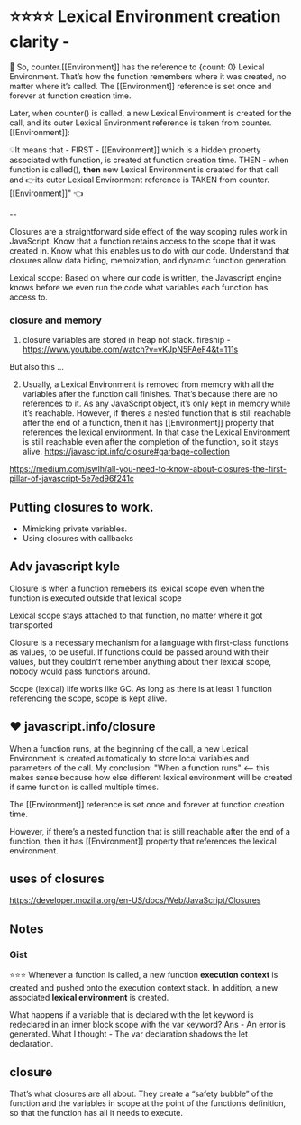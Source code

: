 # ⭐️⭐️⭐️⭐️ Lexical Environment creation clarity - 
📝 So, counter.[[Environment]] has the reference to {count: 0} Lexical Environment. That’s how the function remembers where it was created, no matter where it’s called. The [[Environment]] reference is set once and forever at function creation time.

Later, when counter() is called, a new Lexical Environment is created for the call, and its outer Lexical Environment reference is taken from counter.[[Environment]]:

💡It means that - 
FIRST - [[Environment]] which is a hidden property associated with function, is created at function creation time.
THEN - when function is called(), __then__ new Lexical Environment is created for that call and 👉its outer Lexical Environment reference is TAKEN from counter.[[Environment]]" 👈

--

Closures are a straightforward side effect of the way scoping rules work in JavaScript.
Know that a function retains access to the scope that it was created in. Know what this enables us to do with our code. Understand that closures allow data hiding, memoization, and dynamic function generation.

Lexical scope: Based on where our code is written, the Javascript engine knows before we even run the code what variables each function has access to.

### closure and memory

1.  closure variables are stored in heap not stack. fireship - https://www.youtube.com/watch?v=vKJpN5FAeF4&t=111s

But also this ...

2. Usually, a Lexical Environment is removed from memory with all the variables after the function call finishes. That’s because there are no references to it. As any JavaScript object, it’s only kept in memory while it’s reachable. However, if there’s a nested function that is still reachable after the end of a function, then it has [[Environment]] property that references the lexical environment. In that case the Lexical Environment is still reachable even after the completion of the function, so it stays alive.
   https://javascript.info/closure#garbage-collection

https://medium.com/swlh/all-you-need-to-know-about-closures-the-first-pillar-of-javascript-5e7ed96f241c

## Putting closures to work.

- Mimicking private variables.
- Using closures with callbacks

## Adv javascript kyle

Closure is when a function remebers its lexical scope even when the function is executed outside that lexical scope

Lexical scope stays attached to that function, no matter where it got transported

Closure is a necessary mechanism for a language with first-class functions as values, to be useful. If functions could be passed around with their values, but they couldn't remember anything about their lexical scope, nobody would pass functions around.

Scope (lexical) life works like GC. As long as there is at least 1 function referencing the scope, scope is kept alive.

## ❤️ javascript.info/closure

When a function runs, at the beginning of the call, a new Lexical Environment is created automatically to store local variables and parameters of the call.
My conclusion: "When a function runs" <-- this makes sense because how else different lexical environment will be created if same function is called multiple times.

The [[Environment]] reference is set once and forever at function creation time.

However, if there’s a nested function that is still reachable after the end of a function, then it has [[Environment]] property that references the lexical environment.

## uses of closures

https://developer.mozilla.org/en-US/docs/Web/JavaScript/Closures

## Notes
### Gist
⭐️⭐️⭐️ Whenever a function is called, a new function **execution context** is created and pushed onto the execution context stack. In addition, a new associated **lexical environment** is created.

What happens if a variable that is declared with the let keyword is redeclared in an inner block scope with the var keyword?
Ans - An error is generated.
What I thought - The var declaration shadows the let declaration.

## closure

That’s what closures are all about. They create a “safety bubble” of the function and the variables in scope at the point of the function’s definition,
so that the function has all it needs to execute.